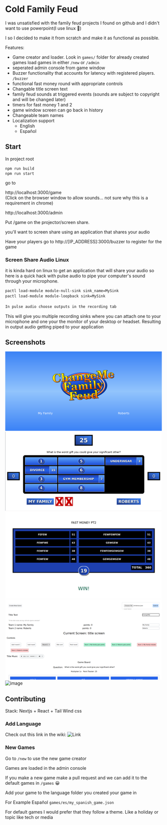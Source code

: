# Cold Family Feud
I was unsatisfied with the family feud projects
I found on github and I didn't want to use powerpoint(I use linux 🐧)

I so I decided to make it from scratch and make it as functional as possible.

Features:
- Game creator and loader. Look in `games/` folder for already created games
  load games in either `/new` or `/admin`
- seperated admin console from game window
- Buzzer functionality that accounts for latency with registered players. `/buzzer`
- functional fast money round with appropriate controls
- Changable title screen text
- family feud sounds at triggered events
  (sounds are subject to copyright and will be changed later)
- timers for fast money 1 and 2
- game window screen can go back in history
- Changeable team names
- Localization support
  - English
  - Español 

## Start

In project root

```
npm run build
npm run start
```
go to

http://localhost:3000/game  
(Click on the browser window to allow sounds... not sure why this is a requirement in chrome)

http://localhost:3000/admin

Put /game on the projector/screen share. 

you'll want to screen share using an application that shares your audio 

Have your players go to http://[IP_ADDRESS]:3000/buzzer to register for the game

### Screen Share Audio Linux

it is kinda hard on linux to get an application that will share your audio so here is a quick hack
with pulse audio to pipe your computer's sound through your microphone.

```sh
pactl load-module module-null-sink sink_name=MySink
pactl load-module module-loopback sink=MySink

In pulse audio choose outputs in the recording tab

```

This will give you multiple recording sinks where you can attach one to your microphone and 
one your the monitor of your desktop or headset. Resulting in output audio getting piped to your application


## Screenshots

![Example title screen](doc/example_title.png)
![Example rounds](doc/example_rounds.png)
![Example fast money ](doc/example_fast_money.png)
![Example admin console](doc/example_admin.png)
![image](https://user-images.githubusercontent.com/36175703/114311740-2c688880-9aad-11eb-8c68-acc1a687fd1e.png)

## Contributing

Stack: Nextjs + React + Tail Wind css

### Add Language
Check out this link in the wiki: ![Link](https://github.com/joshzcold/Cold-Family-Feud/wiki/Add-A-New-Language)

### New Games

Go to `/new` to use the new game creator

Games are loaded in the admin console

If you make a new game make a pull request
and we can add it to the default games in `/games` 😀

Add your game to the language folder you created your game in

For Example Español `games/es/my_spanish_game.json`

For default games I would prefer that they follow a theme. 
Like a holiday or topic like tech or media

